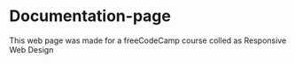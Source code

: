 # Documentation-page
This web page was made for a freeCodeCamp course colled as Responsive Web Design
